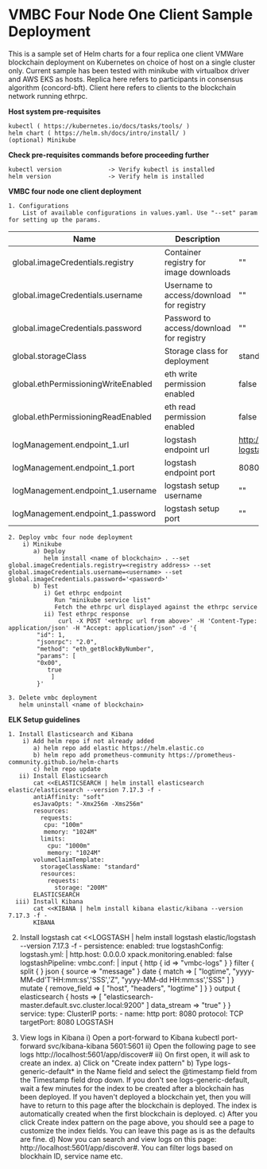 # VMBC Four Node One Client Sample Deployment
This is a sample set of Helm charts for a four replica one client VMWare blockchain deployment on Kubernetes on choice of host on a single cluster only. Current sample has been tested with minikube with virtualbox driver and AWS EKS as hosts.
Replica here refers to participants in consensus algorithm (concord-bft).
Client here refers to clients to the blockchain network running ethrpc.

**Host system pre-requisites**

    kubectl ( https://kubernetes.io/docs/tasks/tools/ )
    helm chart ( https://helm.sh/docs/intro/install/ )
    (optional) Minikube

**Check pre-requisites commands before proceeding further**

    kubectl version             -> Verify kubectl is installed
    helm version                -> Verify helm is installed

**VMBC four node one client deployment**

    1. Configurations
        List of available configurations in values.yaml. Use "--set" param for setting up the params.
| Name                             | Description                                      | Value                       | Type      |
|----------------------------------|--------------------------------------------------|-----------------------------|-----------|
| global.imageCredentials.registry | Container registry for image downloads           | ""                          | Mandatory |
| global.imageCredentials.username | Username to access/download for registry         | ""                          | Mandatory |
| global.imageCredentials.password | Password to access/download for registry         | ""                          | Mandatory |
| global.storageClass              | Storage class for deployment                     | standard                    | Optional  |
| global.ethPermissioningWriteEnabled | eth write permission enabled                  | false                       | Optional  |
| global.ethPermissioningReadEnabled  | eth read permission enabled                   | false                       | Optional  |
| logManagement.endpoint_1.url        | logstash endpoint url                         | http://logstash-logstash.default.svc.cluster.local | Optional |
| logManagement.endpoint_1.port       | logstash endpoint port                        | 8080                        | Optional  |
| logManagement.endpoint_1.username   | logstash setup username                       | ""                          | Optional  |
| logManagement.endpoint_1.password   | logstash setup port                           | ""                          | Optional  |

    2. Deploy vmbc four node deployment
        i) Minikube
           a) Deploy
              helm install <name of blockchain> . --set global.imageCredentials.registry=<registry address> --set global.imageCredentials.username=<username> --set global.imageCredentials.password='<password>'
           b) Test
              i) Get ethrpc endpoint
                 Run "minikube service list"
                 Fetch the ethrpc url displayed against the ethrpc service
              ii) Test ethrpc response
                  curl -X POST '<ethrpc url from above>' -H 'Content-Type: application/json' -H "Accept: application/json" -d '{
			"id": 1,
			"jsonrpc": "2.0",
			"method": "eth_getBlockByNumber",
			"params": [
			"0x00",
			   true
			    ]
			}'

    3. Delete vmbc deployment
       helm uninstall <name of blockchain>                    

**ELK Setup guidelines**

    1. Install Elasticsearch and Kibana
        i) Add helm repo if not already added
           a) helm repo add elastic https://helm.elastic.co
           b) helm repo add prometheus-community https://prometheus-community.github.io/helm-charts
           c) helm repo update
       ii) Install Elasticsearch
           cat <<ELASTICSEARCH | helm install elasticsearch elastic/elasticsearch --version 7.17.3 -f -
           antiAffinity: "soft"
           esJavaOpts: "-Xmx256m -Xms256m"
           resources:
             requests:
              cpu: "100m"
              memory: "1024M"
             limits:
               cpu: "1000m"
               memory: "1024M"
           volumeClaimTemplate:
             storageClassName: "standard"
             resources:
               requests:
                 storage: "200M"
           ELASTICSEARCH
      iii) Install Kibana
           cat <<KIBANA | helm install kibana elastic/kibana --version 7.17.3 -f -
           KIBANA

   2. Install logstash
      cat <<LOGSTASH | helm install logstash elastic/logstash --version 7.17.3 -f -
      persistence:
        enabled: true
      logstashConfig:
        logstash.yml: |
          http.host: 0.0.0.0
          xpack.monitoring.enabled: false
      logstashPipeline:
        vmbc.conf: |
          input {
            http {
              id => "vmbc-logs"
            }
          }
          filter {
            split {
            }
            json {
              source => "message"
            }
            date {
              match => [ "logtime", "yyyy-MM-dd'T'HH:mm:ss','SSS','Z", "yyyy-MM-dd HH:mm:ss','SSS" ]
            }
            mutate {
              remove_field => [ "host", "headers", "logtime" ]
            }
          }
          output {
            elasticsearch {
              hosts => [ "elasticsearch-master.default.svc.cluster.local:9200" ]
              data_stream => "true"
            }
          }
      service:
        type: ClusterIP
        ports:
          - name: http
            port: 8080
            protocol: TCP
            targetPort: 8080
      LOGSTASH

  3. View logs in Kibana
      i) Open a port-forward to Kibana
         kubectl port-forward svc/kibana-kibana 5601:5601
     ii) Open the following page to see logs
         http://localhost:5601/app/discover#
    iii) On first open, it will ask to create an index.
         a) Click on "Create index pattern"
         b) Type logs-generic-default* in the Name field and select the @timestamp field from the Timestamp field drop down.
            If you don't see logs-generic-default, wait a few minutes for the index to be created after a blockchain has been deployed.
            If you haven't deployed a blockchain yet, then you will have to return to this page after the blockchain is deployed.
            The index is automatically created when the first blockchain is deployed.
         c) After you click Create index pattern on the page above, you should see a page to customize the index fields.
            You can leave this page as is as the defaults are fine.
         d) Now you can search and view logs on this page: http://localhost:5601/app/discover#. You can filter logs based on blockhain ID, service name etc.
